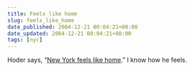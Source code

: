 ```yaml
---
title: Feels like home
slug: feels_like_home
date_published: 2004-12-21 00:04:21+00:00
date_updated: 2004-12-21 00:04:21+00:00
tags: [nyc]
---
```

Hoder says, “[New York feels like home](http://hoder.com/weblog/archives/013017.shtml).” I know how he feels.
